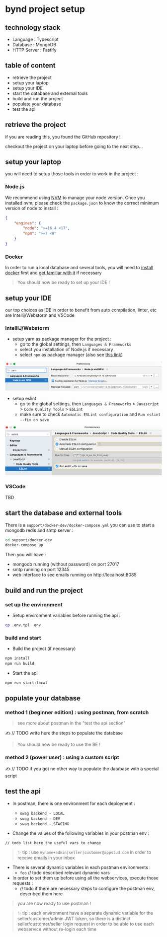 # bynd project setup

## technology stack
- Language : Typescript
- Database : MongoDB
- HTTP Server : Fastify

## table of content

- retrieve the project
- setup your laptop
- setup your IDE
- start the database and external tools
- build and run the project
- populate your database
- test the api

## retrieve the project

if you are reading this, you found the GitHub repository !

checkout the project on your laptop before going to the next step...

## setup your laptop

you will need to setup those tools in order to work in the project :

### Node.js

We recommend using [NVM](https://github.com/nvm-sh/nvm) to manage your node version.
Once you installed nvm, please check the `package.json` to know the correct minimum version of node to install :

```json
{
    "engines": {
        "node": ">=16.4 <17",
        "npm": ">=7 <8"
    }
}
```

### Docker

In order to run a local database and several tools, you will need to [install docker](https://docs.docker.com/get-docker/) first and [get familiar with it](https://docs.docker.com/get-started/) if necessary 

> You should now be ready to set up your IDE !

## setup your IDE

our top choices as IDE in order to benefit from auto compilation, linter, etc are Intellij/Webstorm and VSCode

### IntelliJ/Webstorm

- setup yarn as package manager for the project :
    - go to the global settings, then `Languages & Frameworks`
    - select you installation of Node.js if necessary
    - select `npm` as package manager (also see [this link](https://www.jetbrains.com/help/idea/installing-and-removing-external-software-using-node-package-manager.html#ws_npm_yarn_configure_package_manager))

![setup intellij node](img/setup/setup_intellij_node_yarn.png)

- setup eslint
    - go to the global settings, then `Languages & Frameworks` > `Javascript` > `Code Quality Tools` > `ESLint`
    - make sure to check `Automatic ESLint configuration` and `Run eslint --fix on save`

![setup intellij eslint](img/setup/setup_intellij_eslint.png)

### VSCode

TBD

## start the database and external tools

There is a `support/docker-dev/docker-compose.yml` you can use to start a mongodb redis and smtp server :

```bash
cd support/docker-dev
docker-compose up 
```

Then you will have :
- mongodb running (without password) on port 27017
- smtp running on port 12345
- web interface to see emails running on http://localhost:8085

## build and run the project

### set up the environment

- Setup environment variables before running the api :
```bash
cp .env.tpl .env
```

### build and start

- Build the project (if necessary)
```bash
npm install
npm run build
```

- Start the api
```bash
npm run start:local
```

## populate your database

### method 1 (beginner edition) : using postman, from scratch

> see more about postman in the "test the api section"

:writing_hand: // TODO write here the steps to populate the database

> You should now be ready to use the BE !

### method 2 (power user) : using a custom script

:writing_hand: // TODO if you got no other way to populate the database with a special script

## test the api

- In postman, there is one environment for each deployment :
    - `swag backend - LOCAL`
    - `swag backend - DEV`
    - `swag backend - STAGING`
    
- Change the values of the following variables in your postman env :
```
// todo list here the useful vars to change
```
> :sparkles: tip : use `myname+admin|seller|customer@appstud.com` in order to receive emails in your inbox

- There is several dynamic variables in each postman environments :
    - `foo` // todo described relevant dynamic vars
- In order to set them up before using all the webservices, execute those requests :
    - // todo if there are necessary steps to configure the postman env, described them here
    
> you are now ready to use postman !

> :sparkles: tip : each environment have a separate dynamic variable for the seller/customer/admin JWT token, so there is a distinct seller/customer/seller login request in order to be able to use each webservice without re-login each time

